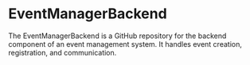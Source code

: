 # EventManagerBackend
The EventManagerBackend is a GitHub repository for the backend component of an event management system. It handles event creation, registration, and communication.
